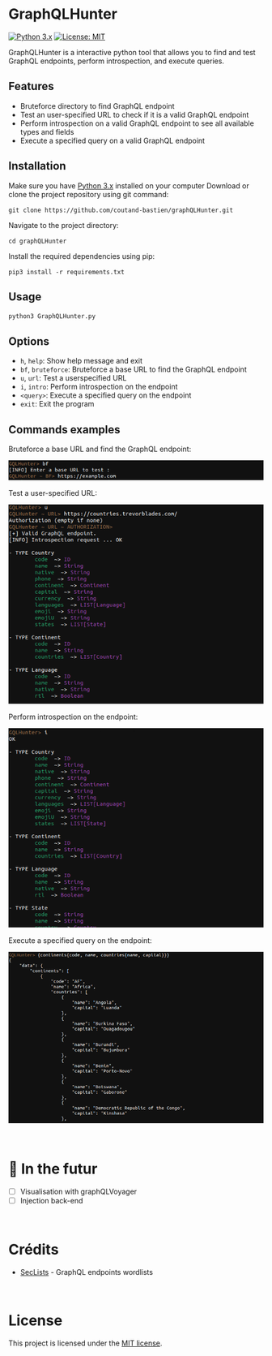 # GraphQLHunter

[![Python 3.x](https://img.shields.io/badge/python-2.6|2.7|3.x-yellow.svg)](https://www.python.org/) [![License: MIT](https://img.shields.io/badge/License-MIT-blue.svg)](https://opensource.org/licenses/MIT) 

GraphQLHunter is a interactive python tool that allows you to find and test GraphQL endpoints, perform introspection, and execute queries.

## Features

- Bruteforce directory to find GraphQL endpoint
- Test an user-specified URL to check if it is a valid GraphQL endpoint
- Perform introspection on a valid GraphQL endpoint to see all available types and fields
- Execute a specified query on a valid GraphQL endpoint


## Installation

Make sure you have [Python 3.x](https://www.python.org/downloads/) installed on your computer
Download or clone the project repository using git command: 

```
git clone https://github.com/coutand-bastien/graphQLHunter.git
```

Navigate to the project directory:

```
cd graphQLHunter
```

Install the required dependencies using pip:

```
pip3 install -r requirements.txt
```

## Usage

```
python3 GraphQLHunter.py
```

## Options

- `h`, `help`: Show help message and exit
- `bf`, `bruteforce`: Bruteforce a base URL to find the GraphQL endpoint
- `u`, `url`: Test a userspecified URL
- `i`, `intro`: Perform introspection on the endpoint
- `<query>`: Execute a specified query on the endpoint
- `exit`: Exit the program

## Commands examples

Bruteforce a base URL and find the GraphQL endpoint:

![image](./img/bf.png)

Test a user-specified URL:

![image](./img/url.png)

Perform introspection on the endpoint:

![image](./img/intro.png)

Execute a specified query on the endpoint:

![image](./img/query.png)

<br>


# 🚀 In the futur
- [ ] Visualisation with graphQLVoyager
- [ ] Injection back-end

<br>

# Crédits

- [SecLists](https://github.com/danielmiessler/SecLists) - GraphQL endpoints wordlists

<br>

# License

This project is licensed under the [MIT license](LICENSE).
